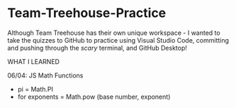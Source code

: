 # Team-Treehouse-Practice

Although Team Treehouse has their own unique workspace - I wanted to take the quizzes to GitHub to practice using Visual Studio Code, committing and pushing through the *scary* terminal, and GitHub Desktop! 

WHAT I LEARNED

06/04: JS Math Functions
+ pi = Math.PI
+ for exponents = Math.pow (base number, exponent)

